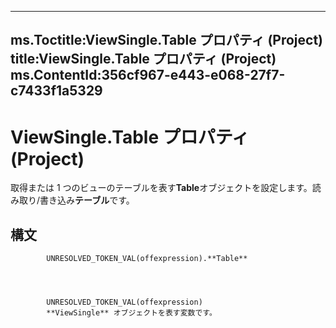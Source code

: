 

---
ms.Toctitle:ViewSingle.Table プロパティ (Project)
title:ViewSingle.Table プロパティ (Project)
ms.ContentId:356cf967-e443-e068-27f7-c7433f1a5329
---
# ViewSingle.Table プロパティ (Project)




取得または 1 つのビューのテーブルを表す**Table**オブジェクトを設定します。読み取り/書き込み**テーブル**です。

## 構文

            UNRESOLVED_TOKEN_VAL(offexpression).**Table**




            UNRESOLVED_TOKEN_VAL(offexpression)
            **ViewSingle** オブジェクトを表す変数です。




